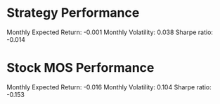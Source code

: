 # Strategy Performance
Monthly Expected Return: -0.001
Monthly Volatility: 0.038
Sharpe ratio: -0.014
# Stock MOS Performance
Monthly Expected Return: -0.016
Monthly Volatility: 0.104
Sharpe ratio: -0.153

